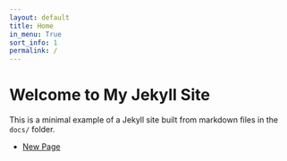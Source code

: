 ```yaml
---
layout: default
title: Home
in_menu: True
sort_info: 1
permalink: /
---
```


# Welcome to My Jekyll Site

This is a minimal example of a Jekyll site built from markdown files in the `docs/` folder.

- [New Page](newpage.html)
